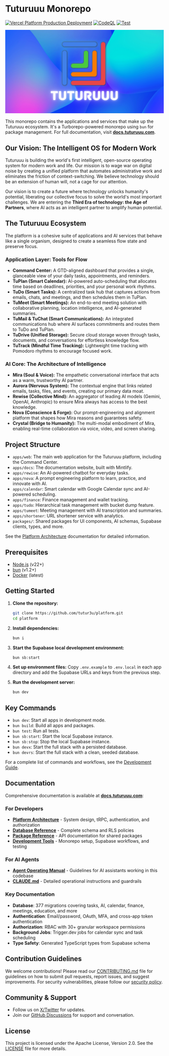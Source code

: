 # Tuturuuu Monorepo

[![Vercel Platform Production Deployment](https://github.com/tutur3u/platform/actions/workflows/vercel-production-platform.yaml/badge.svg)](https://github.com/tutur3u/platform/actions/workflows/vercel-production-platform.yaml)
[![CodeQL](https://github.com/tutur3u/platform/actions/workflows/codeql.yml/badge.svg)](https://github.com/tutur3u/platform/actions/workflows/codeql.yml)
[![Test](https://github.com/tutur3u/platform/actions/workflows/turbo-unit-tests.yaml/badge.svg)](https://github.com/tutur3u/platform/actions/workflows/turbo-unit-tests.yaml)

![Tuturuuu Cover](/public/cover.png)

This monorepo contains the applications and services that make up the Tuturuuu ecosystem. It's a Turborepo-powered monorepo using `bun` for package management. For full documentation, visit [**docs.tuturuuu.com**](https://docs.tuturuuu.com).

## Our Vision: The Intelligent OS for Modern Work

Tuturuuu is building the world's first intelligent, open-source operating system for modern work and life. Our mission is to wage war on digital noise by creating a unified platform that automates administrative work and eliminates the friction of context-switching. We believe technology should be an extension of human will, not a cage for our attention.

Our vision is to create a future where technology unlocks humanity's potential, liberating our collective focus to solve the world's most important challenges. We are entering the **Third Era of technology: the Age of Partners**, where AI acts as an intelligent partner to amplify human potential.

## The Tuturuuu Ecosystem

The platform is a cohesive suite of applications and AI services that behave like a single organism, designed to create a seamless flow state and preserve focus.

### Application Layer: Tools for Flow

-   **Command Center:** A GTD-aligned dashboard that provides a single, glanceable view of your daily tasks, appointments, and reminders.
-   **TuPlan (Smart Calendar):** AI-powered auto-scheduling that allocates time based on deadlines, priorities, and your personal work rhythms.
-   **TuDo (Smart Tasks):** A centralized task hub that captures actions from emails, chats, and meetings, and then schedules them in TuPlan.
-   **TuMeet (Smart Meetings):** An end-to-end meeting solution with collaborative planning, location intelligence, and AI-generated summaries.
-   **TuMail & TuChat (Smart Communications):** An integrated communications hub where AI surfaces commitments and routes them to TuDo and TuPlan.
-   **TuDrive (Unified Storage):** Secure cloud storage woven through tasks, documents, and conversations for effortless knowledge flow.
-   **TuTrack (Mindful Time Tracking):** Lightweight time tracking with Pomodoro rhythms to encourage focused work.

### AI Core: The Architecture of Intelligence

-   **Mira (Soul & Voice):** The empathetic conversational interface that acts as a warm, trustworthy AI partner.
-   **Aurora (Nervous System):** The contextual engine that links related emails, tasks, files, and events, creating our primary data moat.
-   **Rewise (Collective Mind):** An aggregator of leading AI models (Gemini, OpenAI, Anthropic) to ensure Mira always has access to the best knowledge.
-   **Nova (Conscience & Forge):** Our prompt-engineering and alignment platform that shapes how Mira reasons and guarantees safety.
-   **Crystal (Bridge to Humanity):** The multi-modal embodiment of Mira, enabling real-time collaboration via voice, video, and screen sharing.

## Project Structure

-   `apps/web`: The main web application for the Tuturuuu platform, including the Command Center.
-   `apps/docs`: The documentation website, built with Mintlify.
-   `apps/rewise`: An AI-powered chatbot for everyday tasks.
-   `apps/nova`: A prompt engineering platform to learn, practice, and innovate with AI.
-   `apps/calendar`: Smart calendar with Google Calendar sync and AI-powered scheduling.
-   `apps/finance`: Finance management and wallet tracking.
-   `apps/tudo`: Hierarchical task management with bucket dump feature.
-   `apps/tumeet`: Meeting management with AI transcription and summaries.
-   `apps/shortener`: URL shortener service with analytics.
-   `packages/`: Shared packages for UI components, AI schemas, Supabase clients, types, and more.

See the [Platform Architecture](https://docs.tuturuuu.com/platform) documentation for detailed information.

## Prerequisites

-   [Node.js](https://nodejs.org/) (v22+)
-   [bun](https://bun.sh/) (v1.2+)
-   [Docker](https://www.docker.com/) (latest)

## Getting Started

1.  **Clone the repository:**
    ```bash
    git clone https://github.com/tutur3u/platform.git
    cd platform
    ```

2.  **Install dependencies:**
    ```bash
    bun i
    ```

3.  **Start the Supabase local development environment:**
    ```bash
    bun sb:start
    ```

4.  **Set up environment files:**
    Copy `.env.example` to `.env.local` in each app directory and add the Supabase URLs and keys from the previous step.

5.  **Run the development server:**
    ```bash
    bun dev
    ```

## Key Commands

-   `bun dev`: Start all apps in development mode.
-   `bun build`: Build all apps and packages.
-   `bun test`: Run all tests.
-   `bun sb:start`: Start the local Supabase instance.
-   `bun sb:stop`: Stop the local Supabase instance.
-   `bun devx`: Start the full stack with a persisted database.
-   `bun devrs`: Start the full stack with a clean, seeded database.

For a complete list of commands and workflows, see the [Development Guide](https://docs.tuturuuu.com/build/development-tools/development).

## Documentation

Comprehensive documentation is available at **[docs.tuturuuu.com](https://docs.tuturuuu.com)**:

### For Developers
-   **[Platform Architecture](https://docs.tuturuuu.com/platform/architecture/routing)** - System design, tRPC, authentication, and authorization
-   **[Database Reference](https://docs.tuturuuu.com/reference/database/schema-overview)** - Complete schema and RLS policies
-   **[Package Reference](https://docs.tuturuuu.com/reference/packages/supabase)** - API documentation for shared packages
-   **[Development Tools](https://docs.tuturuuu.com/build/development-tools)** - Monorepo setup, Supabase workflows, and testing

### For AI Agents
-   **[Agent Operating Manual](https://docs.tuturuuu.com/overview/agent-operating-manual)** - Guidelines for AI assistants working in this codebase
-   **[CLAUDE.md](./CLAUDE.md)** - Detailed operational instructions and guardrails

### Key Documentation
-   **Database**: 377 migrations covering tasks, AI, calendar, finance, meetings, education, and more
-   **Authentication**: Email/password, OAuth, MFA, and cross-app token authentication
-   **Authorization**: RBAC with 30+ granular workspace permissions
-   **Background Jobs**: Trigger.dev jobs for calendar sync and task scheduling
-   **Type Safety**: Generated TypeScript types from Supabase schema

## Contribution Guidelines

We welcome contributions! Please read our [CONTRIBUTING.md](./CONTRIBUTING.md) file for guidelines on how to submit pull requests, report issues, and suggest improvements. For security vulnerabilities, please follow our [security policy](./SECURITY.md).

## Community & Support

-   Follow us on [X/Twitter](https://x.com/tutur3u) for updates.
-   Join our [GitHub Discussions](https://github.com/orgs/tutur3u/discussions) for support and conversation.

## License

This project is licensed under the Apache License, Version 2.0. See the [LICENSE](./LICENSE) file for more details.
